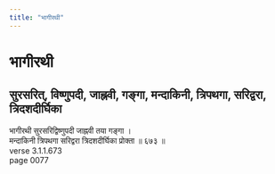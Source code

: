 ```yaml
---
title: "भागीरथी"
---
```


# भागीरथी
## सुरसरित्, विष्णुपदी, जाह्नवी, गङ्गा, मन्दाकिनी, त्रिपथगा, सरिद्वरा, त्रिदशदीर्घिका
भागीरथी सुरसरिद्विष्णुपदी जाह्नवी तया गङ्गा ।<br />मन्दाकिनी त्रिपथगा सरिद्वरा त्रिदशदीर्घिका प्रोक्ता ॥ ६७३ ॥<br />verse 3.1.1.673<br />page 0077

